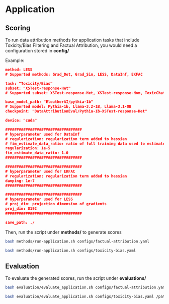 # Application

## Scoring 

To run data attribution methods for application tasks that include Toxicity/Bias Filtering and Factual Attribution, you would need a configuration stored in **config/**

Example: 
```json
method: LESS
# Supported methods: Grad_Dot, Grad_Sim, LESS, DataInf, EKFAC

task: "Toxicity/Bias"
subset: "XSTest-response-Het"
# Supported subset: XSTest-response-Het, XSTest-response-Hom, ToxicChat-Het, ToxicChat-Hom, XSTest-Het, XSTest-Hom

base_model_path: "EleutherAI/pythia-1b"
# Supported model: Pythia-1b, Llama-3.2-1B, Llama-3.1-8B
checkpoint: "DataAttributionEval/Pythia-1b-XSTest-response-Het"

device: "cuda"

##################################
# hyperparameter used for DataInf
# regularization: regularization term added to hessian
# fim_estimate_data_ratio: ratio of full training data used to estimate hessian
regularization: 1e-5
fim_estimate_data_ratio: 1.0
##################################

##################################
# hyperparameter used for EKFAC
# regularization: regularization term added to hessian
damping: 1e-7
##################################

##################################
# hyperparameter used for LESS
# proj_dim: projection dimension of gradients
proj_dim: 8192
##################################

save_path: ./
```

Then, run the script under **methods/** to generate scores

```sh
bash methods/run-application.sh configs/factual-attribution.yaml
```

```sh
bash methods/run-application.sh configs/toxicity-bias.yaml
```

## Evaluation

To evaluate the generated scores, run the script under **evaluations/**

```sh
bash evaluation/evaluate_application.sh configs/factual-attribution.yaml /path/to/score
```

```sh
bash evaluation/evaluate_application.sh configs/toxicity-bias.yaml /path/to/score
```

